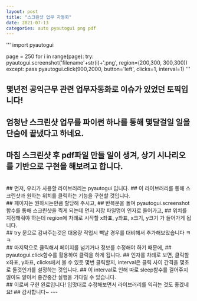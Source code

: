 ```yaml
---
layout: post
title: "스크린샷 업무 자동화"
date: 2021-07-13
categories: auto pyautogui png pdf
---
```

'''
import pyautogui

page = 250
for i in range(page):
    try:
        pyautogui.screenshot('filename'+str(i)+'.png', region=(200,300, 300,300))
    except:
        pass
    pyautogui.click(900,2000, button='left', clicks=1, interval=1)
'''
## 몇년전 공익근무 관련 업무자동화로 이슈가 있었던 토픽입니다!
## 엄청난 스크린샷 업무를 파이썬 하나를 통해 몇달걸일 일을 단숨에 끝냈다고 하네요.

## 마침 스크린샷 후 pdf파일 만들 일이 생겨, 상기 시나리오를 기반으로 구현을 해보려고 합니다.

</br>
## 먼저, 우리가 사용할 라이브러리는 pyautogui 입니다.
## 이 라이브러리를 통해 스크린샷과 원하는 위치를 클릭하는 기능을 구현할 것입니다.

</br>
## 페이지는 원하시는만큼 할당해 주시고,
## 반복문을 돌며 pyautogui.screenshot 함수를 통해 스크린샷을 찍게 되는데 먼저 저장 파일명이 인자로 들어가고,
## 위치를 지정해줘야 하는데 region에 차례로 시작할 x좌표, y좌표, x크기, y크기 가 들어가게 됩니다.

</br>
## try 문으로 감싸주는것은 대용량 작업시 뻑날 경우를 대비해서 추가해보았습니다 ㅋㅋ

</br>
## 마지막으로 클릭해서 페이지를 넘기거나 정보를 수정해야 하기 때문에, 
## pyautogui.click함수를 활용하여 클릭을 하게 됩니다.
## 인자를 차례로 보면, 클릭할 x좌표, y좌표, clicks에서 볼 수 있듯 몇번 클릭할지, interval은 클릭 사이 간격을 몇초로 둘것인가를 설정하는 것입니다. 
## 이 interval로 인해 따로 sleep함수를 걸어주지 않아도 알아서 중간중간 실행을 기다릴 수 있습니다.

</br>
## 이로써 구현 완료입니다! 입맛대로 수정해보면서 라이브러리를 익히는 것도 좋겠네요! 
## 감사합니다~
---
